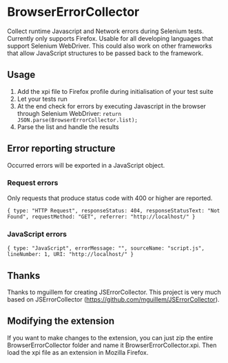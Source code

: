 # BrowserErrorCollector

Collect runtime Javascript and Network errors during Selenium tests. Currently only supports Firefox. Usable for all developing languages that support Selenium WebDriver.
This could also work on other frameworks that allow JavaScript structures to be passed back to the framework.

## Usage

1. Add the xpi file to Firefox profile during initialisation of your test suite
2. Let your tests run
3. At the end check for errors by executing Javascript in the browser through Selenium WebDriver:
        `return JSON.parse(BrowserErrorCollector.list);`
4. Parse the list and handle the results

## Error reporting structure

Occurred errors will be exported in a JavaScript object.

### Request errors

Only requests that produce status code with 400 or higher are reported.

`{
    type: "HTTP Request",
    responseStatus: 404,
    responseStatusText: "Not Found",
    requestMethod: "GET",
    referrer: "http://localhost/"
}`

### JavaScript errors

`{
    type: "JavaScript",
    errorMessage: "",
    sourceName: "script.js",
    lineNumber: 1,
    URI: "http://localhost/"
}`
	
## Thanks

Thanks to mguillem for creating JSErrorCollector. This project is very much based on JSErrorCollector (https://github.com/mguillem/JSErrorCollector).

## Modifying the extension

If you want to make changes to the extension, you can just zip the entire BrowserErrorCollector folder and name it BrowserErrorCollector.xpi. Then load the xpi file as an extension in Mozilla Firefox.